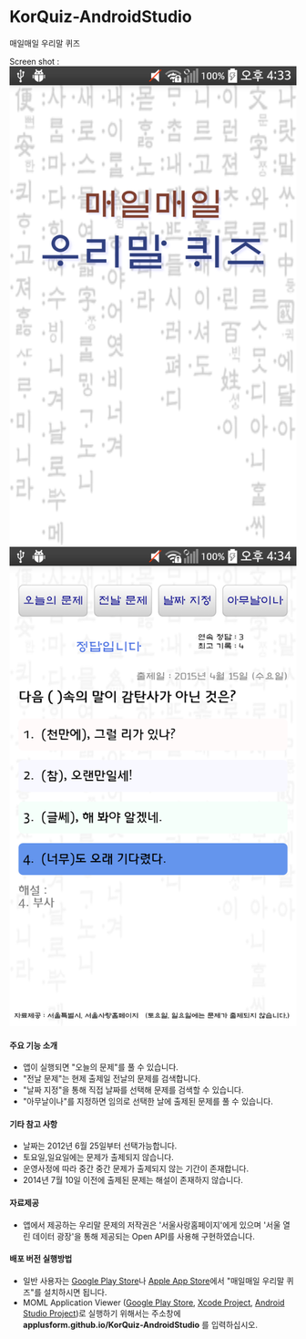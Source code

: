# KorQuiz-AndroidStudio
매일매일 우리말 퀴즈

Screen shot :
![Screen shot](https://raw.githubusercontent.com/applusform/KorQuiz-AndroidStudio/master/screenshot1.png)
![Screen shot](https://raw.githubusercontent.com/applusform/KorQuiz-AndroidStudio/master/screenshot2.png)

#### 주요 기능 소개
 - 앱이 실행되면 "오늘의 문제"를 풀 수 있습니다.
 - "전날 문제"는 현제 출제일 전날의 문제를 검색합니다.
 - "날짜 지정"을 통해 직접 날짜를 선택해 문제를 검색할 수 있습니다.
 - "아무날이나"를 지정하면 임의로 선택한 날에 출제된 문제를 풀 수 있습니다.

#### 기타 참고 사항
- 날짜는 2012년 6월 25일부터 선택가능합니다.
- 토요일,일요일에는 문제가 출제되지 않습니다.
- 운영사정에 따라 중간 중간 문제가 출제되지 않는 기간이 존재합니다.
- 2014년 7월 10일 이전에 출제된 문제는 해설이 존재하지 않습니다.

#### 자료제공
- 앱에서 제공하는 우리말 문제의 저작권은 '서울사랑홈페이지'에게 있으며 '서울 열린 데이터 광장'을 통해 제공되는 Open API를 사용해 구현하였습니다.

#### 배포 버전 실행방법
- 일반 사용자는 [Google Play Store](https://play.google.com/store/apps/details?id=com.applusform.korquiz)나 [Apple App Store](https://itunes.apple.com/app/id985955322)에서 "매일매일 우리말 퀴즈"를 설치하시면 됩니다.
- MOML Application Viewer ([Google Play Store](https://play.google.com/store/apps/details?id=org.mospi.momlappviewer), [Xcode Project](https://github.com/applusform/MOMLAppViewer_iOS), [Android Studio Project](https://github.com/applusform/MOMLAppViewer_Android_Studio))로 실행하기 위해서는 주소창에 **applusform.github.io/KorQuiz-AndroidStudio** 를 입력하십시오.
